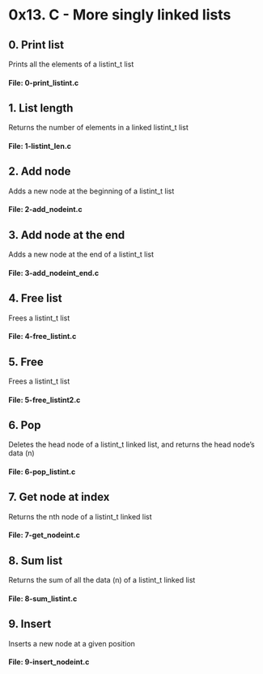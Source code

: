 # 0x13. C - More singly linked lists

## 0. Print list
Prints all the elements of a listint_t list
#### File: 0-print_listint.c

## 1. List length
Returns the number of elements in a linked listint_t list
#### File: 1-listint_len.c

## 2. Add node
Adds a new node at the beginning of a listint_t list
#### File: 2-add_nodeint.c

## 3. Add node at the end
Adds a new node at the end of a listint_t list
#### File: 3-add_nodeint_end.c

## 4. Free list
Frees a listint_t list
#### File: 4-free_listint.c

## 5. Free
Frees a listint_t list
#### File: 5-free_listint2.c

## 6. Pop
Deletes the head node of a listint_t linked list, and returns the head node’s data (n)
#### File: 6-pop_listint.c

## 7. Get node at index
Returns the nth node of a listint_t linked list
#### File: 7-get_nodeint.c

## 8. Sum list
Returns the sum of all the data (n) of a listint_t linked list
#### File: 8-sum_listint.c

## 9. Insert
Inserts a new node at a given position
#### File: 9-insert_nodeint.c
